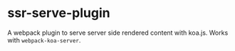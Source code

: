 # ssr-serve-plugin
A webpack plugin to serve server side rendered content with koa.js. Works with `webpack-koa-server`.
